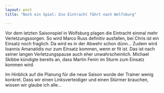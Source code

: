 ```yaml
---
layout: post
title: "Noch ein Spiel: Die Eintracht fährt nach Wolfsburg"

---
```


Vor dem letzten Saisonspiel in Wolfsburg plagen die Eintracht einmal mehr Verletzungssorgen. So wird Marco Russ definitiv ausfallen, bei Chris ist ein Einsatz noch fraglich. Da wird es in der Abwehr schon dünn... Zudem wird Ioannis Amanatidis nur zum Einsatz kommen, wenn er fit ist. Das ist nach seiner langen Verletzungspause auch eher unwahrscheinlich. Michael Skibbe kündigte bereits an, dass Martin Fenin im Sturm zum Einsatz kommen wird. 

Im Hinblick auf die Planung für die neue Saison wurde der Trainer wenig konkret. Dass wir einen Linksverteidiger und einen Stürmer brauchen, wissen wir glaube ich alle...

